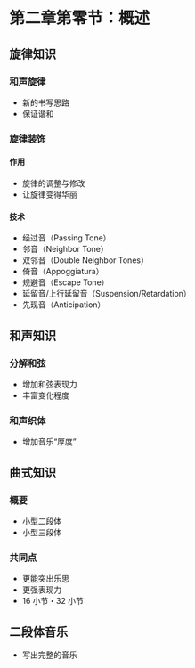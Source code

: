 # 第二章第零节：概述

## 旋律知识

### 和声旋律

- 新的书写思路
- 保证谐和

### 旋律装饰

#### 作用

- 旋律的调整与修改
- 让旋律变得华丽

#### 技术

- 经过音（Passing Tone）
- 邻音（Neighbor Tone）
- 双邻音（Double Neighbor Tones）
- 倚音（Appoggiatura）
- 规避音（Escape Tone）
- 延留音/上行延留音（Suspension/Retardation）
- 先现音（Anticipation）

## 和声知识

### 分解和弦

- 增加和弦表现力
- 丰富变化程度

### 和声织体

- 增加音乐“厚度”

## 曲式知识

### 概要

- 小型二段体
- 小型三段体

### 共同点

- 更能突出乐思
- 更强表现力
- 16 小节・32 小节

## 二段体音乐

- 写出完整的音乐